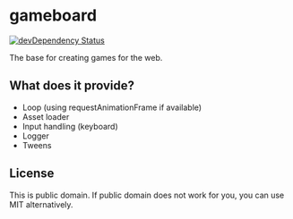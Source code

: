 gameboard
=========

[![devDependency Status](https://david-dm.org/freezedev/gameboard/dev-status.svg)](https://david-dm.org/freezedev/gameboard#info=devDependencies)

The base for creating games for the web.  

What does it provide?
---------------------
* Loop (using requestAnimationFrame if available)
* Asset loader
* Input handling (keyboard)
* Logger
* Tweens

License
-------
This is public domain. If public domain does not work for you, you can use MIT alternatively.